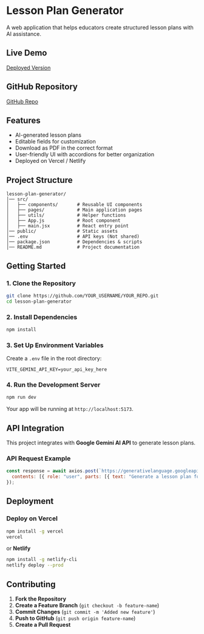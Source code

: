# Lesson Plan Generator

A web application that helps educators create structured lesson plans with AI assistance.

## Live Demo
[Deployed Version](https://67b9f2ed07d2258ec8409d87--flourishing-semolina-53d58d.netlify.app/)

## GitHub Repository
[GitHub Repo](https://github.com/vipulbharadwaj/AI-LESSON-PLANNER)

## Features
- AI-generated lesson plans
- Editable fields for customization
- Download as PDF in the correct format
- User-friendly UI with accordions for better organization
- Deployed on Vercel / Netlify

## Project Structure
```
lesson-plan-generator/
│── src/
│   ├── components/       # Reusable UI components
│   ├── pages/            # Main application pages
│   ├── utils/            # Helper functions
│   ├── App.js            # Root component
│   ├── main.jsx          # React entry point
│── public/               # Static assets
│── .env                  # API keys (Not shared)
│── package.json          # Dependencies & scripts
│── README.md             # Project documentation
```

## Getting Started
### 1. Clone the Repository
```sh
git clone https://github.com/YOUR_USERNAME/YOUR_REPO.git
cd lesson-plan-generator
```

### 2. Install Dependencies
```sh
npm install
```

### 3. Set Up Environment Variables
Create a `.env` file in the root directory:
```env
VITE_GEMINI_API_KEY=your_api_key_here
```

### 4. Run the Development Server
```sh
npm run dev
```
Your app will be running at `http://localhost:5173`.

## API Integration
This project integrates with **Google Gemini AI API** to generate lesson plans.

### API Request Example
```js
const response = await axios.post(`https://generativelanguage.googleapis.com/v1/models/gemini-pro:generateContent?key=${import.meta.env.VITE_GEMINI_API_KEY}`, {
  contents: [{ role: "user", parts: [{ text: "Generate a lesson plan for Photosynthesis." }] }],
});
```

## Deployment
### Deploy on Vercel
```sh
npm install -g vercel
vercel
```

or **Netlify**
```sh
npm install -g netlify-cli
netlify deploy --prod
```

## Contributing
1. **Fork the Repository**
2. **Create a Feature Branch** (`git checkout -b feature-name`)
3. **Commit Changes** (`git commit -m 'Added new feature'`)
4. **Push to GitHub** (`git push origin feature-name`)
5. **Create a Pull Request**

